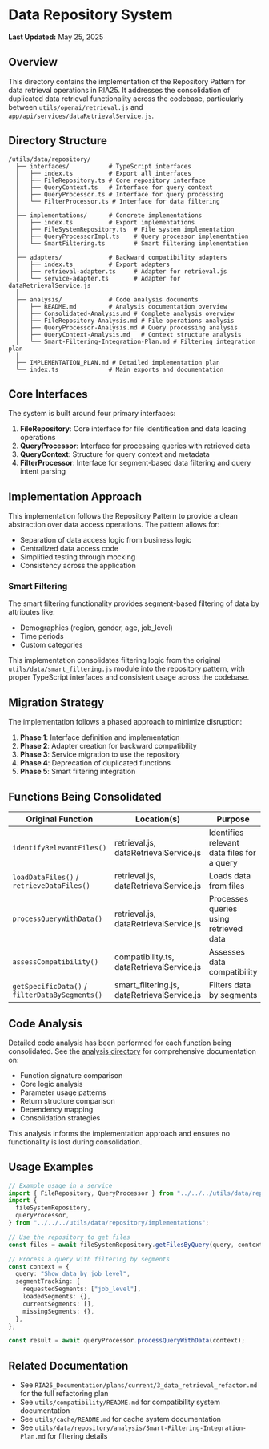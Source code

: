 # Data Repository System

**Last Updated:** May 25, 2025

## Overview

This directory contains the implementation of the Repository Pattern for data retrieval operations in RIA25. It addresses the consolidation of duplicated data retrieval functionality across the codebase, particularly between `utils/openai/retrieval.js` and `app/api/services/dataRetrievalService.js`.

## Directory Structure

```
/utils/data/repository/
  ├── interfaces/           # TypeScript interfaces
  │   ├── index.ts          # Export all interfaces
  │   ├── FileRepository.ts # Core repository interface
  │   ├── QueryContext.ts   # Interface for query context
  │   ├── QueryProcessor.ts # Interface for query processing
  │   └── FilterProcessor.ts # Interface for data filtering
  │
  ├── implementations/      # Concrete implementations
  │   ├── index.ts          # Export implementations
  │   ├── FileSystemRepository.ts  # File system implementation
  │   ├── QueryProcessorImpl.ts    # Query processor implementation
  │   └── SmartFiltering.ts        # Smart filtering implementation
  │
  ├── adapters/             # Backward compatibility adapters
  │   ├── index.ts          # Export adapters
  │   ├── retrieval-adapter.ts     # Adapter for retrieval.js
  │   └── service-adapter.ts       # Adapter for dataRetrievalService.js
  │
  ├── analysis/             # Code analysis documents
  │   ├── README.md         # Analysis documentation overview
  │   ├── Consolidated-Analysis.md # Complete analysis overview
  │   ├── FileRepository-Analysis.md # File operations analysis
  │   ├── QueryProcessor-Analysis.md # Query processing analysis
  │   ├── QueryContext-Analysis.md   # Context structure analysis
  │   └── Smart-Filtering-Integration-Plan.md # Filtering integration plan
  │
  ├── IMPLEMENTATION_PLAN.md # Detailed implementation plan
  └── index.ts              # Main exports and documentation
```

## Core Interfaces

The system is built around four primary interfaces:

1. **FileRepository**: Core interface for file identification and data loading operations
2. **QueryProcessor**: Interface for processing queries with retrieved data
3. **QueryContext**: Structure for query context and metadata
4. **FilterProcessor**: Interface for segment-based data filtering and query intent parsing

## Implementation Approach

This implementation follows the Repository Pattern to provide a clean abstraction over data access operations. The pattern allows for:

- Separation of data access logic from business logic
- Centralized data access code
- Simplified testing through mocking
- Consistency across the application

### Smart Filtering

The smart filtering functionality provides segment-based filtering of data by attributes like:

- Demographics (region, gender, age, job_level)
- Time periods
- Custom categories

This implementation consolidates filtering logic from the original `utils/data/smart_filtering.js` module into the repository pattern, with proper TypeScript interfaces and consistent usage across the codebase.

## Migration Strategy

The implementation follows a phased approach to minimize disruption:

1. **Phase 1**: Interface definition and implementation
2. **Phase 2**: Adapter creation for backward compatibility
3. **Phase 3**: Service migration to use the repository
4. **Phase 4**: Deprecation of duplicated functions
5. **Phase 5**: Smart filtering integration

## Functions Being Consolidated

| Original Function                              | Location(s)                                 | Purpose                                    |
| ---------------------------------------------- | ------------------------------------------- | ------------------------------------------ |
| `identifyRelevantFiles()`                      | retrieval.js, dataRetrievalService.js       | Identifies relevant data files for a query |
| `loadDataFiles()` / `retrieveDataFiles()`      | retrieval.js, dataRetrievalService.js       | Loads data from files                      |
| `processQueryWithData()`                       | retrieval.js, dataRetrievalService.js       | Processes queries using retrieved data     |
| `assessCompatibility()`                        | compatibility.ts, dataRetrievalService.js   | Assesses data compatibility                |
| `getSpecificData()` / `filterDataBySegments()` | smart_filtering.js, dataRetrievalService.js | Filters data by segments                   |

## Code Analysis

Detailed code analysis has been performed for each function being consolidated. See the [analysis directory](./analysis) for comprehensive documentation on:

- Function signature comparison
- Core logic analysis
- Parameter usage patterns
- Return structure comparison
- Dependency mapping
- Consolidation strategies

This analysis informs the implementation approach and ensures no functionality is lost during consolidation.

## Usage Examples

```typescript
// Example usage in a service
import { FileRepository, QueryProcessor } from "../../../utils/data/repository";
import {
  fileSystemRepository,
  queryProcessor,
} from "../../../utils/data/repository/implementations";

// Use the repository to get files
const files = await fileSystemRepository.getFilesByQuery(query, context);

// Process a query with filtering by segments
const context = {
  query: "Show data by job level",
  segmentTracking: {
    requestedSegments: ["job_level"],
    loadedSegments: {},
    currentSegments: [],
    missingSegments: {},
  },
};

const result = await queryProcessor.processQueryWithData(context);
```

## Related Documentation

- See `RIA25_Documentation/plans/current/3_data_retrieval_refactor.md` for the full refactoring plan
- See `utils/compatibility/README.md` for compatibility system documentation
- See `utils/cache/README.md` for cache system documentation
- See `utils/data/repository/analysis/Smart-Filtering-Integration-Plan.md` for filtering details
